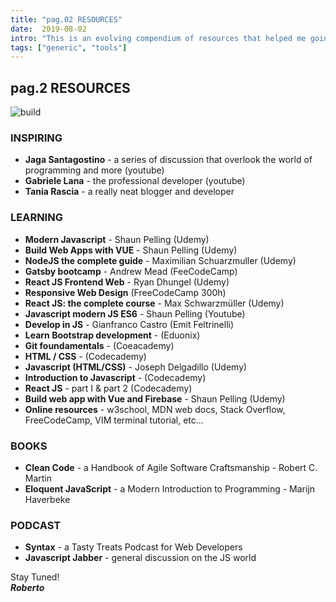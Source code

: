 ```yaml
---
title: "pag.02 RESOURCES"
date:  2019-08-02
intro: "This is an evolving compendium of resources that helped me going on. I'll keep adding them whatever I find rilevant in this journey."
tags: ["generic", "tools"]
---
```

## pag.2 RESOURCES

![build]('../../../images/blogbuild.jpg)

### INSPIRING
- **Jaga Santagostino**  - a series of discussion that overlook the world of programming and more (youtube)
- **Gabriele Lana** - the professional developer (youtube)
- **Tania Rascia** - a really neat blogger and developer

### LEARNING
- **Modern Javascript** - Shaun Pelling (Udemy)
- **Build Web Apps with VUE** - Shaun Pelling (Udemy)
- **NodeJS the complete guide** - Maximilian Schuarzmuller (Udemy)
- **Gatsby bootcamp** - Andrew Mead (FeeCodeCamp)
- **React JS Frontend Web** - Ryan Dhungel (Udemy)
- **Responsive Web Design** (FreeCodeCamp 300h)
- **React JS: the complete course** - Max Schwarzmüller (Udemy)
- **Javascript modern JS ES6** - Shaun Pelling (Youtube)
- **Develop in JS** - Gianfranco Castro (Emit Feltrinelli)
- **Learn Bootstrap development** - (Eduonix)
- **Git foundamentals** - (Coeacademy)
- **HTML / CSS** - (Codecademy)
- **Javascript (HTML/CSS)** - Joseph Delgadillo (Udemy)
- **Introduction to Javascript** - (Codecademy)
- **React JS** - part I & part 2 (Codecademy)
- **Build web app with Vue and Firebase** - Shaun Pelling (Udemy)
- **Online resources** - w3school, MDN web docs, Stack Overflow, FreeCodeCamp, VIM terminal tutorial, etc...

### BOOKS
- **Clean Code** - a Handbook of Agile Software Craftsmanship - Robert C. Martin
- **Eloquent JavaScript** - a Modern Introduction to Programming - Marijn Haverbeke

### PODCAST
- **Syntax** - a Tasty Treats Podcast for Web Developers
- **Javascript Jabber** - general discussion on the JS world

Stay Tuned!  
***Roberto***
